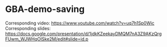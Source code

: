# GBA-demo-saving

Corresponding video: https://www.youtube.com/watch?v=uq7h1Sp0Wic
Corresponding slides: https://docs.google.com/presentation/d/1jdkKZeekayDMQM7nA3Z9AKzQrgFUwm_WJWHqOlSke2M/edit#slide=id.p
